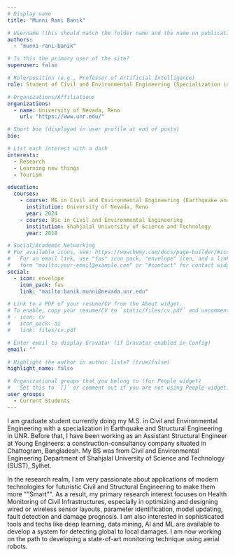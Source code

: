 ```yaml
---
# Display name
title: "Munni Rani Banik"

# Username (this should match the folder name and the name on publications)
authors:
  - "munni-rani-banik"

# Is this the primary user of the site?
superuser: false

# Role/position (e.g., Professor of Artificial Intelligence)
role: Student of Civil and Environmental Engineering (Specialization in Earthquake and Structural Engineering)

# Organizations/Affiliations
organizations:
  - name: University of Nevada, Reno
    url: "https://www.unr.edu/"

# Short bio (displayed in user profile at end of posts)
bio:

# List each interest with a dash
interests:
  - Research
  - Learning new things
  - Tourism

education:
  courses:
    - course: MS in Civil and Environmental Engineering (Earthquake and Structural Engg.)
      institution: University of Nevada, Reno
      year: 2024
    - course: BSc in Civil and Environmental Engineering
      institution: Shahjalal University of Science and Technology
      year: 2018

# Social/Academic Networking
# For available icons, see: https://wowchemy.com/docs/page-builder/#icons
#   For an email link, use "fas" icon pack, "envelope" icon, and a link in the
#   form "mailto:your-email@example.com" or "#contact" for contact widget.
social:
  - icon: envelope
    icon_pack: fas
    link: "mailto:banik.munni@nevada.unr.edu"

# Link to a PDF of your resume/CV from the About widget.
# To enable, copy your resume/CV to `static/files/cv.pdf` and uncomment the lines below.
# - icon: cv
#   icon_pack: ai
#   link: files/cv.pdf

# Enter email to display Gravatar (if Gravatar enabled in Config)
email: ""

# Highlight the author in author lists? (true/false)
highlight_name: false

# Organizational groups that you belong to (for People widget)
#   Set this to `[]` or comment out if you are not using People widget.
user_groups:
  - Current Students
---
```


I am graduate student currently doing my M.S. in Civil and Environmental Engineering with a specialization in Earthquake and Structural Engineering in UNR. Before that, I have been working as an Assistant Structural Engineer at Young Engineers: a construction-consultancy company situated in Chattogram, Bangladesh. My BS was from Civil and Environmental Engineering Department of Shahjalal University of Science and Technology (SUST), Sylhet.

In the research realm, I am very passionate about applications of modern technologies for futuristic Civil and Structural Engineering to make them more ""Smart"". As a result, my primary research interest focuses on Health Monitoring of Civil Infrastructures, especially in optimizing and designing wired or wireless sensor layouts, parameter identification, model updating, fault detection and damage prognosis. I am also interested in sophisticated tools and techs like deep learning, data mining, AI and ML are available to develop a system for detecting global to local damages. I am now working on the path to developing a state-of-art monitoring technique using aerial robots.
